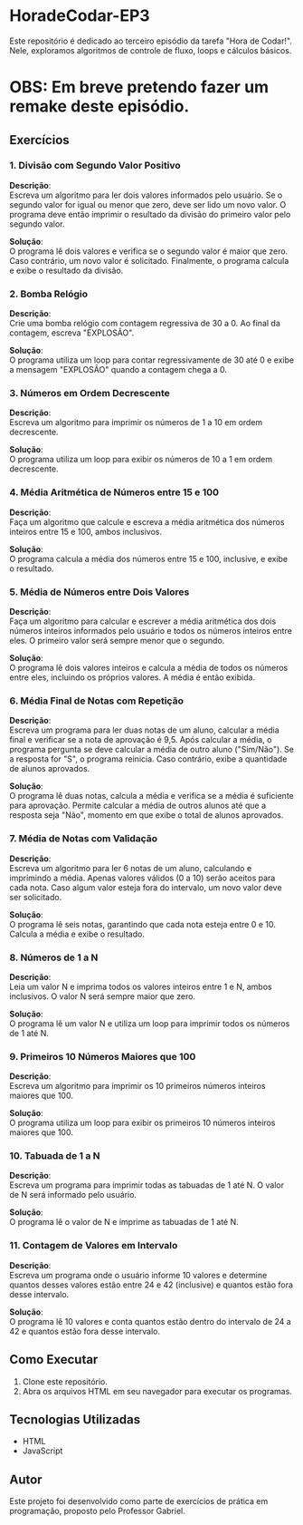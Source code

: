 # HoradeCodar-EP3
Este repositório é dedicado ao terceiro episódio da tarefa "Hora de Codar!". Nele, exploramos algoritmos de controle de fluxo, loops e cálculos básicos.

# OBS: Em breve pretendo fazer um remake deste episódio.

## Exercícios

### 1. Divisão com Segundo Valor Positivo
**Descrição**:  
Escreva um algoritmo para ler dois valores informados pelo usuário. Se o segundo valor for igual ou menor que zero, deve ser lido um novo valor. O programa deve então imprimir o resultado da divisão do primeiro valor pelo segundo valor.

**Solução**:  
O programa lê dois valores e verifica se o segundo valor é maior que zero. Caso contrário, um novo valor é solicitado. Finalmente, o programa calcula e exibe o resultado da divisão.

### 2. Bomba Relógio
**Descrição**:  
Crie uma bomba relógio com contagem regressiva de 30 a 0. Ao final da contagem, escreva "EXPLOSÃO".

**Solução**:  
O programa utiliza um loop para contar regressivamente de 30 até 0 e exibe a mensagem "EXPLOSÃO" quando a contagem chega a 0.

### 3. Números em Ordem Decrescente
**Descrição**:  
Escreva um algoritmo para imprimir os números de 1 a 10 em ordem decrescente.

**Solução**:  
O programa utiliza um loop para exibir os números de 10 a 1 em ordem decrescente.

### 4. Média Aritmética de Números entre 15 e 100
**Descrição**:  
Faça um algoritmo que calcule e escreva a média aritmética dos números inteiros entre 15 e 100, ambos inclusivos.

**Solução**:  
O programa calcula a média dos números entre 15 e 100, inclusive, e exibe o resultado.

### 5. Média de Números entre Dois Valores
**Descrição**:  
Faça um algoritmo para calcular e escrever a média aritmética dos dois números inteiros informados pelo usuário e todos os números inteiros entre eles. O primeiro valor será sempre menor que o segundo.

**Solução**:  
O programa lê dois valores inteiros e calcula a média de todos os números entre eles, incluindo os próprios valores. A média é então exibida.

### 6. Média Final de Notas com Repetição
**Descrição**:  
Escreva um programa para ler duas notas de um aluno, calcular a média final e verificar se a nota de aprovação é 9,5. Após calcular a média, o programa pergunta se deve calcular a média de outro aluno ("Sim/Não"). Se a resposta for "S", o programa reinicia. Caso contrário, exibe a quantidade de alunos aprovados.

**Solução**:  
O programa lê duas notas, calcula a média e verifica se a média é suficiente para aprovação. Permite calcular a média de outros alunos até que a resposta seja "Não", momento em que exibe o total de alunos aprovados.

### 7. Média de Notas com Validação
**Descrição**:  
Escreva um algoritmo para ler 6 notas de um aluno, calculando e imprimindo a média. Apenas valores válidos (0 a 10) serão aceitos para cada nota. Caso algum valor esteja fora do intervalo, um novo valor deve ser solicitado.

**Solução**:  
O programa lê seis notas, garantindo que cada nota esteja entre 0 e 10. Calcula a média e exibe o resultado.

### 8. Números de 1 a N
**Descrição**:  
Leia um valor N e imprima todos os valores inteiros entre 1 e N, ambos inclusivos. O valor N será sempre maior que zero.

**Solução**:  
O programa lê um valor N e utiliza um loop para imprimir todos os números de 1 até N.

### 9. Primeiros 10 Números Maiores que 100
**Descrição**:  
Escreva um algoritmo para imprimir os 10 primeiros números inteiros maiores que 100.

**Solução**:  
O programa utiliza um loop para exibir os primeiros 10 números inteiros maiores que 100.

### 10. Tabuada de 1 a N
**Descrição**:  
Escreva um programa para imprimir todas as tabuadas de 1 até N. O valor de N será informado pelo usuário.

**Solução**:  
O programa lê o valor de N e imprime as tabuadas de 1 até N.

### 11. Contagem de Valores em Intervalo
**Descrição**:  
Escreva um programa onde o usuário informe 10 valores e determine quantos desses valores estão entre 24 e 42 (inclusive) e quantos estão fora desse intervalo.

**Solução**:  
O programa lê 10 valores e conta quantos estão dentro do intervalo de 24 a 42 e quantos estão fora desse intervalo.

## Como Executar
1. Clone este repositório.
2. Abra os arquivos HTML em seu navegador para executar os programas.

## Tecnologias Utilizadas
- HTML
- JavaScript

## Autor
Este projeto foi desenvolvido como parte de exercícios de prática em programação, proposto pelo Professor Gabriel.
